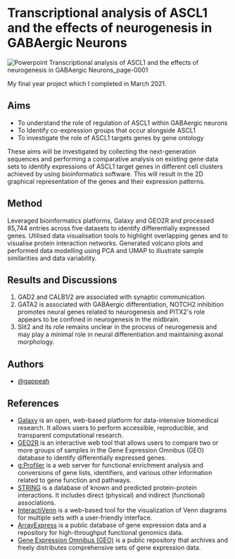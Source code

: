 # Transcriptional analysis of ASCL1 and the effects of neurogenesis in GABAergic Neurons
 
![Powerpoint  Transcriptional analysis of ASCL1 and the effects of neurogenesis in GABAergic Neurons_page-0001](https://github.com/gappeah/Transcriptional-analysis-of-ASCL1-and-the-effects-of-neurogenesis-in-GABAergic-Neurons/assets/114095068/e623ec3e-0128-4d8b-9cf5-39338cb0a906)


My final year project which I completed in March 2021. 

## Aims
* To understand the role of regulation of ASCL1 within GABAergic neurons
* To Identify co-expression groups that occur alongside ASCL1
* To investigate the role of ASCL1 targets genes by gene ontology

These aims will be investigated by collecting the next-generation sequences and performing a comparative analysis on existing gene data sets to identify expressions of ASCL1 target genes in different cell clusters
achieved by using bioinformatics software. This will result in the 2D graphical representation of the genes and their expression patterns.

## Method
Leveraged bioinformatics platforms, Galaxy and GEO2R and processed 85,744 entries across five datasets to identify differentially expressed genes. 
Utilised data visualisation tools to highlight overlapping genes and to visualise protein interaction networks. Generated volcano plots and performed data modelling using PCA and UMAP to illustrate sample similarities and data variability.

## Results and Discussions
1. GAD2 and CALB1/2 are associated with synaptic communication.
2. GATA2 is associated with GABAergic differentiation, NOTCH2 inhibition promotes neural genes related to neurogenesis and PITX2's role appears to be confined in neurogenesis in the midbrain. 
3. Slit2 and its role remains unclear in the process of neurogenesis and may play a minimal role in neural differentiation and maintaining axonal morphology.


## Authors

- [@gappeah](https://github.com/gappeah)


## References
* [Galaxy](https://galaxyproject.org/) is an open, web-based platform for data-intensive biomedical research. It allows users to perform accessible, reproducible, and transparent computational research.
* [GEO2R](https://www.ncbi.nlm.nih.gov/geo/geo2r/) is an interactive web tool that allows users to compare two or more groups of samples in the Gene Expression Omnibus (GEO) database to identify differentially expressed genes.
* [g:Profiler](https://biit.cs.ut.ee/gprofiler/) is a web server for functional enrichment analysis and conversions of gene lists, identifiers, and various other information related to gene function and pathways.
* [STRING](https://string-db.org/) is a database of known and predicted protein-protein interactions. It includes direct (physical) and indirect (functional) associations.
* [InteractiVenn](http://www.interactivenn.net/) is a web-based tool for the visualization of Venn diagrams for multiple sets with a user-friendly interface.
* [ArrayExpress](https://www.ebi.ac.uk/arrayexpress/) is a public database of gene expression data and a repository for high-throughput functional genomics data.
* [Gene Expression Omnibus (GEO)](https://www.ncbi.nlm.nih.gov/geo/) is a public repository that archives and freely distributes comprehensive sets of gene expression data.



